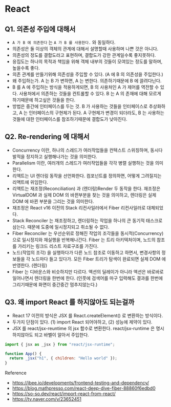 # React

## Q1. 의존성 주입에 대해서

- `A 가 B 에 의존한다` 는 `A 가 B 를 사용한다.` 와 동일하다.
- 의존성은 둘 이상의 객체의 관계에 대해서 설명할때 사용하며 나쁜 것은 아니다.
- 의존성의 정도를 결합도라고 표현하며, 결합도가 강한 관계일수록 좋지못하다.
- 응집도는 하나의 목적과 책임을 위해 객체 내부의 것들이 모여있는 정도를 말하며, 높을수록 좋다.
- 의존 관계를 만들기위해 의존성을 주입할 수 있다. (A 에 B 의 의존성을 주입한다.)
- 왜 주입하는가. A 는 B 가 변하면, A 는 변한다. 의존하기때문에 B 에 끌려다닌다.
- B 를 A 에 주입하는 방식을 적용하게되면, B 의 사용처인 A 가 제어를 역전할 수 있다. 사용처에서 의존하는 것들을 컨트롤할 수 있다. B 는 A 의 존재에 대해 모르게 하기때문에 하고싶은 것들을 한다.
- 방법은 중간에 인터페이스를 두는 것. B 가 사용하는 것들을 인터페이스로 추상화하고, A 는 인터페이스의 구현체가 된다. A 구현체가 변경이 되더라도, B 는 사용하는 것들에 대한 인터페이스를 참조하기때문에 결합도가 낮아진다.

## Q2. Re-rendering 에 대해서

- Concurrency 이란, 하나의 스레드가 여러작업들을 컨텍스트 스위칭하며, 동시다발적을 정지하고 실행해나가는 것을 의미한다.
- Parallelism 이란, 여러개의 스레드가 여러작업들을 각각 병렬 실행하는 것을 의미한다.
- 리액트는 UI 렌더링 동작을 선언화한다. 컴포넌트를 정의하면, 어떻게 그려질지는 리액트에 위임한다.
- 리액트는 재조정(Reconciliation) 과 (렌더링)Render 두 동작을 한다. 재조정은 VirtualDOM 과 실제 DOM 의 바뀐부분을 찾는 것을 의미하고, 렌더링은 실제 DOM 에 바뀐 부분을 그리는 것을 의미한다.
- 재조정은 React v16 이전의 Stack 리컨사일러에서 Fiber 리컨사일러로 대체되었다.
- Stack Reconciler 는 재조정하고, 렌더링하는 작업을 하나의 큰 동기적 태스크로 삼는다. 때문에 도중에 일시정지되고 취소될 수 없다.
- Fiber Reconciler 는 우선순위로 정해진 작업의 조각들을 동시적(Concurrency)으로 일시정지와 재실행을 반복해나간다. Fiber 는 트리 아키텍처이며, 노드의 참조를 가리키는 링크드 리스트 자료구조를 가진다.
- 노드(작업의 조각) 을 실행하다가 다른 노드 참조로 이동하고 하면서, 변경사항의 정보들을 각 노드마다 들고 있다가. 모든 Fiber 트리가 탐색이 완료되면 실제 DOM 에 반영한다. (렌더링)
- Fiber 는 디바운스와 비슷하지만 다르다. 액션의 딜레이가 아니라 액션은 바로바로 일어나면서 렌더링을 한번에 한다. (인풋에 검색어를 마구 입력해도 결과를 한번에 그리기때문에 화면이 중간중간 멈추지않는다.)

## Q3. 왜 import React 를 하지않아도 되는걸까

- React 17 이전의 방식은 JSX 를 React.createElement() 로 변환하는 방식이다.
- 두가지 단점이 있다. (1) import React 되어야하고, (2) 성능에 제약이 있다.
- JSX 를 react/jsx-reuntime 의 jsx 함수로 변환한다. react/jsx-runtime 은 명시하지않아도 되고 바벨이 알아서 주입한다.

```jsx
import { jsx as _jsx } from "react/jsx-runtime";

function App() {
  return _jsx("h1", { children: "Hello world" });
}
```

Reference

- <https://jbee.io/developments/frontend-testing-and-dependency/>
- <https://blog.mathpresso.com/react-deep-dive-fiber-88860f6edbd0>
- <https://so-so.dev/react/import-react-from-react/>
- <https://tv.naver.com/v/23652451>
